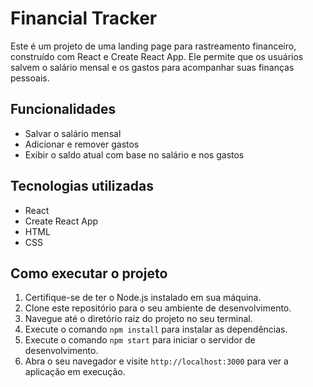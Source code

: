 # Financial Tracker

Este é um projeto de uma landing page para rastreamento financeiro, construído com React e Create React App. Ele permite que os usuários salvem o salário mensal e os gastos para acompanhar suas finanças pessoais.

## Funcionalidades

- Salvar o salário mensal
- Adicionar e remover gastos
- Exibir o saldo atual com base no salário e nos gastos

## Tecnologias utilizadas

- React
- Create React App
- HTML
- CSS

## Como executar o projeto

1. Certifique-se de ter o Node.js instalado em sua máquina.
2. Clone este repositório para o seu ambiente de desenvolvimento.
3. Navegue até o diretório raiz do projeto no seu terminal.
4. Execute o comando `npm install` para instalar as dependências.
5. Execute o comando `npm start` para iniciar o servidor de desenvolvimento.
6. Abra o seu navegador e visite `http://localhost:3000` para ver a aplicação em execução.

